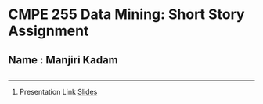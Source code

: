 # CMPE 255 Data Mining: Short Story Assignment
## Name : Manjiri Kadam
##
--------------------------
1. Presentation Link [Slides](https://docs.google.com/presentation/d/1u5OXGckIPVJe0qoHZ1vvQsh1pttETDcboJgxSp1z1K0/edit?usp=sharing)

